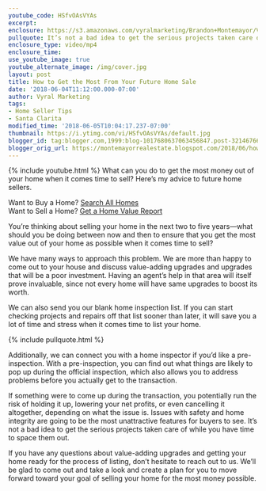 ```yaml
---
youtube_code: HSfvOAsVYAs
excerpt:
enclosure: https://s3.amazonaws.com/vyralmarketing/Brandon+Montemayor/Videos/How+to+Get+the+Most+From+Your+Future+Home+Sale.mp4
pullquote: It’s not a bad idea to get the serious projects taken care of while you have time to space them out.
enclosure_type: video/mp4
enclosure_time:
use_youtube_image: true
youtube_alternate_image: /img/cover.jpg
layout: post
title: How to Get the Most From Your Future Home Sale
date: '2018-06-04T11:12:00.000-07:00'
author: Vyral Marketing
tags:
- Home Seller Tips
- Santa Clarita
modified_time: '2018-06-05T10:04:17.237-07:00'
thumbnail: https://i.ytimg.com/vi/HSfvOAsVYAs/default.jpg
blogger_id: tag:blogger.com,1999:blog-1017680637063456847.post-3214676610699665837
blogger_orig_url: https://montemayorrealestate.blogspot.com/2018/06/how-to-get-most-from-your-future-home.html
---
```

{% include youtube.html %}
What can you do to get the most money out of your home when it comes time to sell? Here’s my advice to future home sellers.

<div class="post-cta">
Want to Buy a Home? <a href="http://myscvhomefinder.com/search#?q_limit=36&q_prioritize=agents.0.id=F207098400%7Coffice.id=FF7000252&mlsId=347&status=1%7C3&q_sort=createdAt-&q_offset=0" target="_blank">Search All Homes</a><br>
Want to Sell a Home? <a href="http://myscvhomefinder.com/home_value" target="_blank">Get a Home Value Report</a>
</div>

You’re thinking about selling your home in the next two to five years—what should you be doing between now and then to ensure that you get the most value out of your home as possible when it comes time to sell?

We have many ways to approach this problem. We are more than happy to come out to your house and discuss value-adding upgrades and upgrades that will be a poor investment. Having an agent’s help in that area will itself prove invaluable, since not every home will have same upgrades to boost its worth.

We can also send you our blank home inspection list. If you can start checking projects and repairs off that list sooner than later, it will save you a lot of time and stress when it comes time to list your home.

{% include pullquote.html %}

Additionally, we can connect you with a home inspector if you’d like a pre-inspection. With a pre-inspection, you can find out what things are likely to pop up during the official inspection, which also allows you to address problems before you actually get to the transaction.

If something were to come up during the transaction, you potentially run the risk of holding it up, lowering your net profits, or even cancelling it altogether, depending on what the issue is. Issues with safety and home integrity are going to be the most unattractive features for buyers to see. It’s not a bad idea to get the serious projects taken care of while you have time to space them out.

If you have any questions about value-adding upgrades and getting your home ready for the process of listing, don’t hesitate to reach out to us. We’ll be glad to come out and take a look and create a plan for you to move forward toward your goal of selling your home for the most money possible.
